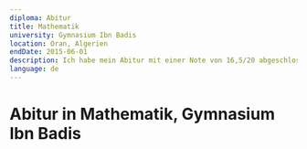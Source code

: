 ```yaml
---
diploma: Abitur
title: Mathematik
university: Gymnasium Ibn Badis
location: Oran, Algerien
endDate: 2015-06-01
description: Ich habe mein Abitur mit einer Note von 16,5/20 abgeschlossen und die höchsten Auszeichnungen erhalten.
language: de
---
```


# Abitur in Mathematik, Gymnasium Ibn Badis